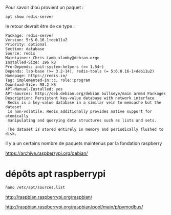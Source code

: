 Pour savoir d'où provient un paquet :
```
apt show redis-server
```
le retour devrait être de ce type :
```
Package: redis-server
Version: 5:6.0.16-1+deb11u2
Priority: optional
Section: database
Source: redis
Maintainer: Chris Lamb <lamby@debian.org>
Installed-Size: 196 kB
Pre-Depends: init-system-helpers (>= 1.54~)
Depends: lsb-base (>= 3.2-14), redis-tools (= 5:6.0.16-1+deb11u2)
Homepage: https://redis.io/
Tag: implemented-in::c, role::program
Download-Size: 98.2 kB
APT-Manual-Installed: yes
APT-Sources: http://deb.debian.org/debian bullseye/main arm64 Packages
Description: Persistent key-value database with network interface
 Redis is a key-value database in a similar vein to memcache but the dataset
 is non-volatile. Redis additionally provides native support for atomically
 manipulating and querying data structures such as lists and sets.
 .
 The dataset is stored entirely in memory and periodically flushed to disk.
```
 
Il y a un certains nombre de paquets maintenus par la fondation raspberry
 
https://archive.raspberrypi.org/debian/

# dépôts apt raspberrypi

`ǹano /etc/apt/sources.list`

http://raspbian.raspberrypi.org/raspbian/


http://raspbian.raspberrypi.org/raspbian/pool/main/p/pymodbus/
